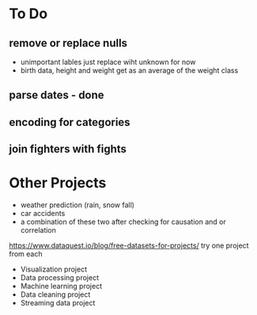 
# To Do

## remove or replace nulls
  - unimportant lables just replace wiht unknown for now
  - birth data, height and weight get as an average of the weight class

## parse dates - done

## encoding for categories

## join fighters with fights


# Other Projects
  - weather prediction (rain, snow fall)
  - car accidents
  - a combination of these two after checking for causation and or correlation
  
  https://www.dataquest.io/blog/free-datasets-for-projects/
  try one project from each
  - Visualization project
  - Data processing project
  - Machine learning project
  - Data cleaning project
  - Streaming data project
